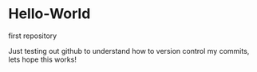 # Hello-World
first repository

Just testing out github to understand how to version control my commits, lets hope this works!
